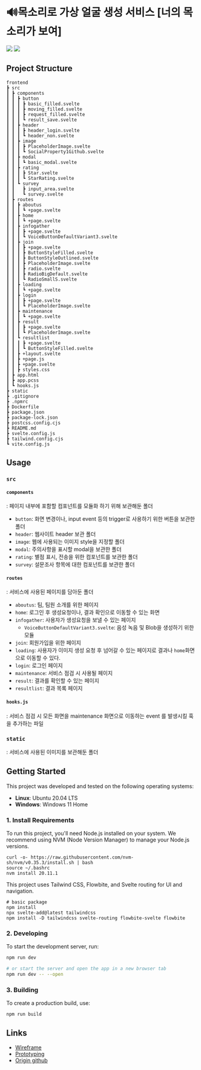 # 🔊목소리로 가상 얼굴 생성 서비스 [너의 목소리가 보여]

  <img  src="https://img.shields.io/badge/figma-_F24E1E?style=for-the-badge&logo=figma&logoColor=white">
  <img src="https://img.shields.io/badge/svelte-FF3E00?style=for-the-badge&logo=svelte&logoColor=white">


## Project Structure

```
frontend
┣ src
┃ ┣ components
┃ ┃ ┣ button
┃ ┃ ┃ ┣ basic_filled.svelte
┃ ┃ ┃ ┣ moving_filled.svelte
┃ ┃ ┃ ┣ request_filled.svelte
┃ ┃ ┃ ┗ result_save.svelte
┃ ┃ ┣ header
┃ ┃ ┃ ┣ header_login.svelte
┃ ┃ ┃ ┗ header_non.svelte
┃ ┃ ┣ image
┃ ┃ ┃ ┣ PlaceholderImage.svelte
┃ ┃ ┃ ┗ SocialProperty1Github.svelte
┃ ┃ ┣ modal
┃ ┃ ┃ ┗ basic_modal.svelte
┃ ┃ ┣ rating
┃ ┃ ┃ ┣ Star.svelte
┃ ┃ ┃ ┗ StarRating.svelte
┃ ┃ ┗ survey
┃ ┃   ┣ input_area.svelte
┃ ┃   ┗ survey.svelte
┃ ┣ routes
┃ ┃ ┣ aboutus
┃ ┃ ┃ ┗ +page.svelte
┃ ┃ ┣ home
┃ ┃ ┃ ┗ +page.svelte
┃ ┃ ┣ infogather
┃ ┃ ┃ ┣ +page.svelte
┃ ┃ ┃ ┗ VoiceButtonDefaultVariant3.svelte
┃ ┃ ┣ join
┃ ┃ ┃ ┣ +page.svelte
┃ ┃ ┃ ┣ ButtonStyleFilled.svelte
┃ ┃ ┃ ┣ ButtonStyleOutlined.svelte
┃ ┃ ┃ ┣ PlaceholderImage.svelte
┃ ┃ ┃ ┣ radio.svelte
┃ ┃ ┃ ┣ RadioBigDefault.svelte
┃ ┃ ┃ ┗ RadioSmallS.svelte
┃ ┃ ┣ loading
┃ ┃ ┃ ┗ +page.svelte
┃ ┃ ┣ login
┃ ┃ ┃ ┣ +page.svelte
┃ ┃ ┃ ┗ PlaceholderImage.svelte
┃ ┃ ┣ maintenance
┃ ┃ ┃ ┗ +page.svelte
┃ ┃ ┣ result
┃ ┃ ┃ ┣ +page.svelte
┃ ┃ ┃ ┗ PlaceholderImage.svelte
┃ ┃ ┗ resultlist
┃ ┃ ┃ ┣ +page.svelte
┃ ┃ ┃ ┗ ButtonStyleFilled.svelte
┃ ┃ ┣ +layout.svelte
┃ ┃ ┣ +page.js
┃ ┃ ┣ +page.svelte
┃ ┃ ┣ styles.css
┃ ┣ app.html
┃ ┣ app.pcss
┃ ┗ hooks.js
┣ static
┣ .gitignore
┣ .npmrc
┣ Dockerfile
┣ package.json
┣ package-lock.json
┣ postcss.config.cjs
┣ README.md
┣ svelte.config.js
┣ tailwind.config.cjs
┗ vite.config.js
```
## Usage

  
### `src` 
#### `components`
: 페이지 내부에 포함할 컴포넌트를 모듈화 하기 위해 보관해둔 폴더
 - `button`: 화면 변경이나,  input event 등의 trigger로 사용하기 위한 버튼을 보관한 폴더
 - `header`: 웹사이트 header 보관 폴더
 - `image`: 웹에 사용되는 이미지 style을 지정할 폴더
 - `modal`: 주의사항을 표시할 modal을 보관한 폴더
 - `rating`: 별점 표시, 전송을 위한 컴포넌트를 보관한 폴더
 - `survey`: 설문조사 항목에 대한 컴포넌트를 보관한 폴더

#### `routes` 
: 서비스에 사용된 페이지를 담아둔 폴더

 - `aboutus`: 팀, 팀원 소개를 위한 페이지
 - `home`: 로그인 후 생성요청이나, 결과 확인으로 이동할 수 있는 화면
 - `infogather`: 사용자가 생성요청을 보낼 수 있는 페이지
   - `VoiceButtonDefaultVariant3.svelte`: 음성 녹음 및 Blob을 생성하기 위한 모듈
 - `join`: 회원가입을 위한 페이지
 - `loading`: 사용자가 이미지 생성 요청 후 넘어갈 수 있는 페이지로 결과나 `home`화면으로 이동할 수 있다.
 - `login`: 로그인 페이지
 - `maintenance`: 서비스 점검 시 사용될 페이지
 - `result`: 결과를 확인할 수 있는 페이지
 - `resultlist`: 결과 목록 페이지
 
#### `hooks.js`
: 서비스 점검 시 모든 화면을 maintenance 화면으로 이동하는 event 를 발생시킬 훅을 추가하는 파일
### `static`
: 서비스에 사용된 이미지를 보관해둔 폴더


## Getting Started
This project was developed and tested on the following operating systems:
- **Linux**: Ubuntu 20.04 LTS
- **Windows**: Windows 11 Home

### 1. Install Requirements

To run this project, you'll need Node.js installed on your system. We recommend using NVM (Node Version Manager) to manage your Node.js versions.
```
curl -o- https://raw.githubusercontent.com/nvm-sh/nvm/v0.35.3/install.sh | bash
source ~/.bashrc
nvm install 20.11.1
```

This project uses Tailwind CSS, Flowbite, and Svelte routing for UI and navigation.
```
# basic package
npm install
npx svelte-add@latest tailwindcss
npm install -D tailwindcss svelte-routing flowbite-svelte flowbite
```
### 2. Developing

To start the development server, run:

```bash
npm run dev

# or start the server and open the app in a new browser tab
npm run dev -- --open
```

### 3. Building

To create a production build, use:

```
npm run build
```
  
## Links
- [Wireframe](https://www.figma.com/file/MBWE1CthewJVCl0KH8xEcM/%5BV1%5D-%ED%99%94%EB%A9%B4-%EA%B5%AC%EC%84%B1?type=whiteboard&node-id=0:1&t=jPWmEIfP3RobQG6G-1)
- [Prototyping](https://www.figma.com/file/fN6DWRmoszsytULLaZ4cni/Voice2Face-V1?type=design&node-id=1603:2&mode=design&t=jPWmEIfP3RobQG6G-1)
- [Origin github](https://github.com/Make-Zenerator/voice2face-frontend.git)